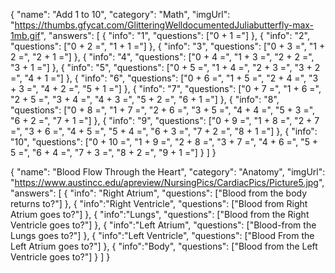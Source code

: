 {
    "name": "Add 1 to 10",
    "category": "Math",
    "imgUrl": "https://thumbs.gfycat.com/GlitteringWelldocumentedJuliabutterfly-max-1mb.gif",
    "answers": [
        {
            "info": "1",
            "questions": ["0 + 1 ="]
        },
        {
            "info": "2",
            "questions": ["0 + 2 =", "1 + 1 ="]
        },
        {
            "info": "3",
            "questions": ["0 + 3 =", "1 + 2 =", "2 + 1 ="]
        },
        {
            "info": "4",
            "questions": ["0 + 4 =", "1 + 3 =", "2 + 2 =", "3 + 1 ="]
        },
        {
            "info": "5",
            "questions": ["0 + 5 =", "1 + 4 =", "2 + 3 =", "3 + 2 =", "4 + 1 ="]
        },
        {
            "info": "6",
            "questions": ["0 + 6 =", "1 + 5 =", "2 + 4 =", "3 + 3 =", "4 + 2 =", "5 + 1 ="]
        },
        {
            "info": "7",
            "questions": ["0 + 7 =", "1 + 6 =", "2 + 5 =", "3 + 4 =", "4 + 3 =", "5 + 2 =", "6 + 1 ="]
        },
        {
            "info": "8",
            "questions": ["0 + 8 =", "1 + 7 =", "2 + 6 =", "3 + 5 =", "4 + 4 =", "5 + 3 =", "6 + 2 =", "7 + 1 ="]
        },
        {
            "info": "9",
            "questions": ["0 + 9 =", "1 + 8 =", "2 + 7 =", "3 + 6 =", "4 + 5 =", "5 + 4 =", "6 + 3 =", "7 + 2 =", "8 + 1 ="]
        },
        {
            "info": "10",
            "questions": ["0 + 10 =", "1 + 9 =", "2 + 8 =", "3 + 7 =", "4 + 6 =", "5 + 5 =", "6 + 4 =", "7 + 3 =", "8 + 2 =", "9 + 1 ="]
        }
    ]
}

{
    "name": "Blood Flow Through the Heart",
    "category": "Anatomy",
    "imgUrl": "https://www.austincc.edu/apreview/NursingPics/CardiacPics/Picture5.jpg",
    "answers": [
        {
            "info": "Right Atrium",
            "questions": ["Blood from the body returns to?"]
        },
        {
            "info":"Right Ventricle",
            "questions": ["Blood from Right Atrium goes to?"]
        },
        {
            "info":"Lungs",
            "questions": ["Blood from the Right Ventricle goes to?"]
        },
        {
            "info":"Left Atrium",
            "questions": ["Blood-from the Lungs goes to?"]
        },
        {
            "info":"Left Ventricle",
            "questions": ["Blood From the Left Atrium goes to?"]
        },
        {
            "info":"Body",
            "questions": ["Blood from the Left Ventricle goes to?"]
        }
    ]
}